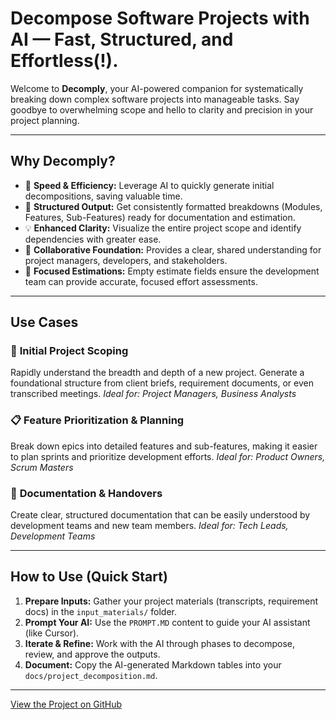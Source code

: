 # Decompose Software Projects with AI — Fast, Structured, and Effortless(!).

Welcome to **Decomply**, your AI-powered companion for systematically breaking down complex software projects into manageable tasks. Say goodbye to overwhelming scope and hello to clarity and precision in your project planning.

---

## Why Decomply?

*   🚀 **Speed & Efficiency:** Leverage AI to quickly generate initial decompositions, saving valuable time.
*   🧩 **Structured Output:** Get consistently formatted breakdowns (Modules, Features, Sub-Features) ready for documentation and estimation.
*   💡 **Enhanced Clarity:** Visualize the entire project scope and identify dependencies with greater ease.
*   🤝 **Collaborative Foundation:** Provides a clear, shared understanding for project managers, developers, and stakeholders.
*   🎯 **Focused Estimations:** Empty estimate fields ensure the development team can provide accurate, focused effort assessments.

---

## Use Cases

### 🎯 **Initial Project Scoping**
Rapidly understand the breadth and depth of a new project. Generate a foundational structure from client briefs, requirement documents, or even transcribed meetings.
*Ideal for: Project Managers, Business Analysts*

### 📋 **Feature Prioritization & Planning**
Break down epics into detailed features and sub-features, making it easier to plan sprints and prioritize development efforts.
*Ideal for: Product Owners, Scrum Masters*

### 📄 **Documentation & Handovers**
Create clear, structured documentation that can be easily understood by development teams and new team members.
*Ideal for: Tech Leads, Development Teams*

---

## How to Use (Quick Start)

1.  **Prepare Inputs:** Gather your project materials (transcripts, requirement docs) in the `input_materials/` folder.
2.  **Prompt Your AI:** Use the `PROMPT.MD` content to guide your AI assistant (like Cursor).
3.  **Iterate & Refine:** Work with the AI through phases to decompose, review, and approve the outputs.
4.  **Document:** Copy the AI-generated Markdown tables into your `docs/project_decomposition.md`.

---

[View the Project on GitHub](https://github.com/vladimirterehoff/decomply) 